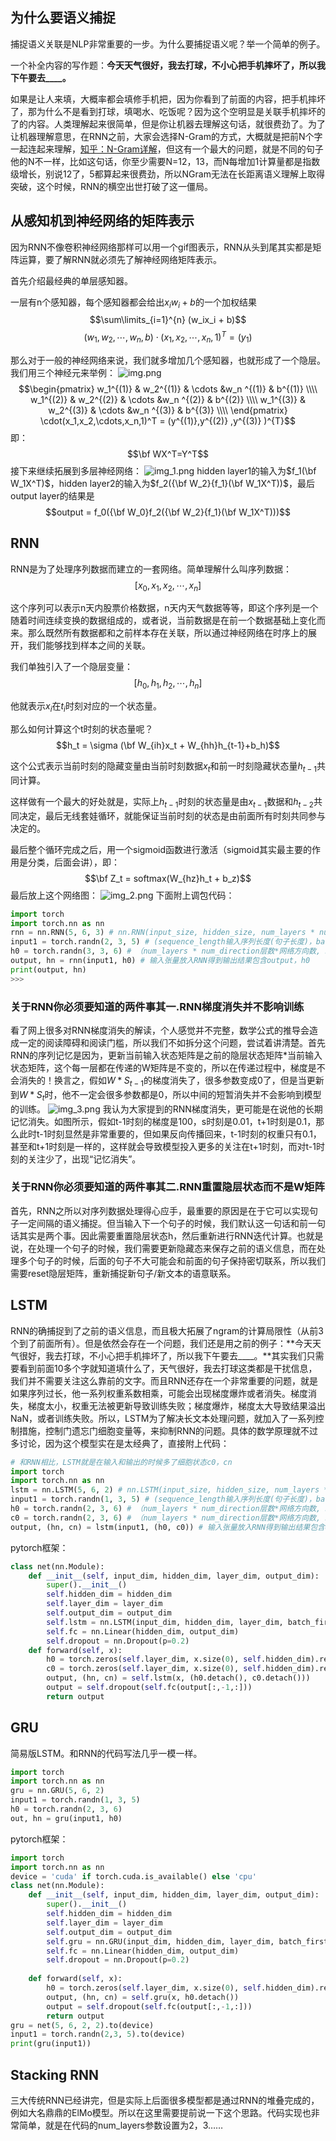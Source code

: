 ## 为什么要语义捕捉
捕捉语义关联是NLP非常重要的一步。为什么要捕捉语义呢？举一个简单的例子。

一个补全内容的写作题：**今天天气很好，我去打球，不小心把手机摔坏了，所以我下午要去____。**

如果是让人来填，大概率都会填修手机把，因为你看到了前面的内容，把手机摔坏了，那为什么不是看到打球，填喝水、吃饭呢？因为这个空明显是关联手机摔坏的了的内容。人类理解起来很简单，但是你让机器去理解这句话，就很费劲了。为了让机器理解意思，在RNN之前，大家会选择N-Gram的方式，大概就是把前N个字一起连起来理解，[知乎：N-Gram详解](https://zhuanlan.zhihu.com/p/98233633)，但这有一个最大的问题，就是不同的句子他的N不一样，比如这句话，你至少需要N=12，13，而N每增加1计算量都是指数级增长，别说12了，5都算起来很费劲，所以NGram无法在长距离语义理解上取得突破，这个时候，RNN的横空出世打破了这一僵局。
## 从感知机到神经网络的矩阵表示

因为RNN不像卷积神经网络那样可以用一个gif图表示，RNN从头到尾其实都是矩阵运算，要了解RNN就必须先了解神经网络矩阵表示。

首先介绍最经典的单层感知器。

一层有n个感知器，每个感知器都会给出$x_iw_i+b$的一个加权结果
$$\sum\limits_{i=1}^{n} (w_ix_i + b)$$
$$(w_1,w_2,\cdots,w_n,b)\cdot(x_1,x_2,\cdots,x_n,1)^T=(y_1)$$

那么对于一般的神经网络来说，我们就多增加几个感知器，也就形成了一个隐层。我们用三个神经元来举例：
![img.png](img.png)
$$\begin{pmatrix}    w_1^{(1)} & w_2^{(1)} & \cdots &w_n ^{(1)} & b^{(1)} \\\\
    w_1^{(2)} & w_2^{(2)} & \cdots &w_n ^{(2)} & b^{(2)} \\\\
    w_1^{(3)} & w_2^{(3)} & \cdots &w_n ^{(3)} & b^{(3)} \\\\
\end{pmatrix} \cdot(x_1,x_2,\cdots,x_n,1)^T = (y^{(1)},y^{(2)} ,y^{(3)} )^{T}$$
即：$$\bf WX^T=Y^T$$
接下来继续拓展到多层神经网络：
![img_1.png](img_1.png)
hidden layer1的输入为$f_1(\bf W_1X^T)$，hidden layer2的输入为$f_2({\bf W_2}{f_1}(\bf W_1X^T))$，最后output layer的结果是$$output = f_0({\bf W_0}f_2({\bf W_2}{f_1}(\bf W_1X^T)))$$
## RNN
RNN是为了处理序列数据而建立的一套网络。简单理解什么叫序列数据：
$$[x_0, x_1, x_2, \cdots, x_n]$$

这个序列可以表示n天内股票价格数据，n天内天气数据等等，即这个序列是一个随着时间连续变换的数据组成的，或者说，当前数据是在前一个数据基础上变化而来。那么既然所有数据都和之前样本存在关联，所以通过神经网络在时序上的展开，我们能够找到样本之间的关联。

我们单独引入了一个隐层变量：
$$[h_0, h_1, h_2, \cdots, h_n]$$

他就表示$x_i$在$t_i$时刻对应的一个状态量。

那么如何计算这个t时刻的状态量呢？
$$h_t = \sigma (\bf W_{ih}x_t + W_{hh}h_{t-1}+b_h)$$

这个公式表示当前时刻的隐藏变量由当前时刻数据$x_t$和前一时刻隐藏状态量$h_{t-1}$共同计算。

这样做有一个最大的好处就是，实际上$h_{t-1}$时刻的状态量是由$x_{t-1}$数据和$h_{t-2}$共同决定，最后无线套娃循环，就能保证当前时刻的状态是由前面所有时刻共同参与决定的。

最后整个循环完成之后，用一个sigmoid函数进行激活（sigmoid其实最主要的作用是分类，后面会讲），即：
$$\bf Z_t = softmax(W_{hz}h_t + b_z)$$
最后放上这个网络图：
![img_2.png](img_2.png)
下面附上调包代码：

```python
import torch
import torch.nn as nn
rnn = nn.RNN(5, 6, 3) # nn.RNN(input_size, hidden_size, num_layers * num_direction)
input1 = torch.randn(2, 3, 5) # (sequence_length输入序列长度(句子长度)，batch_size批次样本数，input_size)
h0 = torch.randn(3, 3, 6) # （num_layers * num_direction层数*网络方向数, batch_zize批次样本数, hidden_size）
output, hn = rnn(input1, h0) # 输入张量放入RNN得到输出结果包含output，h0
print(output, hn)
>>>
```
### 关于RNN你必须要知道的两件事其一.RNN梯度消失并不影响训练
看了网上很多对RNN梯度消失的解读，个人感觉并不完整，数学公式的推导会造成一定的阅读障碍和阅读门槛，所以我们不如拆分这个问题，尝试着讲清楚。首先RNN的序列记忆是因为，更新当前输入状态矩阵是之前的隐层状态矩阵*当前输入状态矩阵，这个每一层都在传递的W矩阵是不变的，所以在传递过程中，梯度是不会消失的！换言之，假如$W*S_{t-1}$的梯度消失了，很多参数变成0了，但是当更新到$W*S_{t}$时，他不一定会很多参数都是0，所以中间的短暂消失并不会影响到模型的训练。
![img_3.png](img_3.png)
我认为大家提到的RNN梯度消失，更可能是在说他的长期记忆消失。如图所示，假如t-1时刻的梯度是100，s时刻是0.01，t+1时刻是0.1，那么此时t-1时刻显然是非常重要的，但如果反向传播回来，t-1时刻的权重只有0.1，甚至和t+1时刻是一样的，这样就会导致模型投入更多的关注在t+1时刻，而对t-1时刻的关注少了，出现“记忆消失”。

### 关于RNN你必须要知道的两件事其二.RNN重置隐层状态而不是W矩阵
首先，RNN之所以对序列数据处理得心应手，最重要的原因是在于它可以实现句子一定间隔的语义捕捉。但当输入下一个句子的时候，我们默认这一句话和前一句话其实是两个事。因此需要重置隐层状态h，然后重新进行RNN迭代计算。也就是说，在处理一个句子的时候，我们需要更新隐藏态来保存之前的语义信息，而在处理多个句子的时候，后面的句子不大可能会和前面的句子保持密切联系，所以我们需要reset隐层矩阵，重新捕捉新句子/新文本的语意联系。
## LSTM
RNN的确捕捉到了之前的语义信息，而且极大拓展了ngram的计算局限性（从前3个到了前面所有）。但是依然会存在一个问题，我们还是用之前的例子：**今天天气很好，我去打球，不小心把手机摔坏了，所以我下午要去____。**其实我们只需要看到前面10多个字就知道填什么了，天气很好，我去打球这类都是干扰信息，我们并不需要关注这么靠前的文字。而且RNN还存在一个非常重要的问题，就是如果序列过长，他一系列权重系数相乘，可能会出现梯度爆炸或者消失。梯度消失，梯度太小，权重无法被更新导致训练失败；梯度爆炸，梯度太大导致结果溢出NaN，或者训练失败。所以，LSTM为了解决长文本处理问题，就加入了一系列控制措施，控制门遗忘门细胞变量等，来抑制RNN的问题。具体的数学原理就不过多讨论，因为这个模型实在是太经典了，直接附上代码：

```python
# 和RNN相比，LSTM就是在输入和输出的时候多了细胞状态c0，cn
import torch
import torch.nn as nn
lstm = nn.LSTM(5, 6, 2) # nn.LSTM(input_size, hidden_size, num_layers * num_direction)
input1 = torch.randn(1, 3, 5) # (sequence_length输入序列长度(句子长度)，batch_size批次样本数，input_size)
h0 = torch.randn(2, 3, 6) # （num_layers * num_direction层数*网络方向数, batch_zize批次样本数, hidden_size）
c0 = torch.randn(2, 3, 6) # （num_layers * num_direction层数*网络方向数, batch_zize批次样本数, hidden_size）
output, (hn, cn) = lstm(input1, (h0, c0)) # 输入张量放入RNN得到输出结果包含output，h0
```
pytorch框架：
```python
class net(nn.Module):
	def __init__(self, input_dim, hidden_dim, layer_dim, output_dim):
		super().__init__()
		self.hidden_dim = hidden_dim
		self.layer_dim = layer_dim
		self.output_dim = output_dim
		self.lstm = nn.LSTM(input_dim, hidden_dim, layer_dim, batch_first=True)
		self.fc = nn.Linear(hidden_dim, output_dim)
		self.dropout = nn.Dropout(p=0.2)
	def forward(self, x):
		h0 = torch.zeros(self.layer_dim, x.size(0), self.hidden_dim).requires_grad_().to(device)
		c0 = torch.zeros(self.layer_dim, x.size(0), self.hidden_dim).requires_grad_().to(device)
		output, (hn, cn) = self.lstm(x, (h0.detach(), c0.detach()))
		output = self.dropout(self.fc(output[:,-1,:]))
		return output
```
## GRU
简易版LSTM。和RNN的代码写法几乎一模一样。

```python
import torch
import torch.nn as nn
gru = nn.GRU(5, 6, 2)
input1 = torch.randn(1, 3, 5)
h0 = torch.randn(2, 3, 6)
out, hn = gru(input1, h0)
```
pytorch框架：
```python
import torch
import torch.nn as nn
device = 'cuda' if torch.cuda.is_available() else 'cpu'
class net(nn.Module):
    def __init__(self, input_dim, hidden_dim, layer_dim, output_dim):
        super().__init__()
        self.hidden_dim = hidden_dim
        self.layer_dim = layer_dim
        self.output_dim = output_dim
        self.gru = nn.GRU(input_dim, hidden_dim, layer_dim, batch_first=True)
        self.fc = nn.Linear(hidden_dim, output_dim)
        self.dropout = nn.Dropout(p=0.2)
        
    def forward(self, x):
        h0 = torch.zeros(self.layer_dim, x.size(0), self.hidden_dim).requires_grad_().to(device)
        output, (hn, cn) = self.gru(x, h0.detach())
        output = self.dropout(self.fc(output[:,-1,:]))
        return output
gru = net(5, 6, 2, 2).to(device)
input1 = torch.randn(2,3, 5).to(device)
print(gru(input1))
```
## Stacking RNN
三大传统RNN已经讲完，但是实际上后面很多模型都是通过RNN的堆叠完成的，例如大名鼎鼎的ElMo模型。所以在这里需要提前说一下这个思路。代码实现也非常简单，就是在代码的num_layers参数设置为2，3……